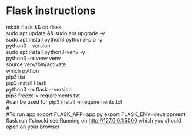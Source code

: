 # Flask instructions

mkdir flask && cd flask  
sudo apt update && sudo apt upgrade \-y  
sudo apt install python3 python3-pip \-y  
python3 \--version  
sudo apt install python3-venv \-y  
python3 \-m venv venv  
source venv/bin/activate  
which python  
pip3 list  
pip3 install Flask  
python3 \-m flask \--version  
pip3 freeze \> requirements.txt  
\#can be used for pip3 install \-r requirements.txt  
\#  
\#To run app
export FLASK\_APP=app.py
export FLASK\_ENV=development
flask run
\#should see Running on <http://127.0.0.1:5000> which you should open on your browser  
